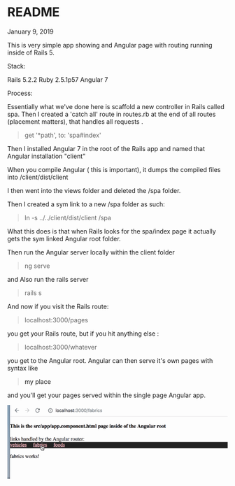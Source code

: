 # README

January 9, 2019 

This is very simple app showing and Angular page with routing running inside of Rails 5. 

Stack: 

Rails 5.2.2
Ruby 2.5.1p57
Angular 7 

Process: 

Essentially what we've done here is scaffold a new controller in Rails called spa. 
Then I created a 'catch all' route in routes.rb at the end of all routes (placement matters), 
that handles all requests . 

> get '*path',  to: 'spa#index'

Then I installed Angular 7 in the root of the Rails app 
and named that Angular installation "client"

When you compile Angular ( this is  important), it dumps the compiled files into /client/dist/client

I then went into the views folder and deleted the /spa folder. 

Then I created a sym link to a new /spa folder as such: 


> ln -s ../../client/dist/client  /spa 


What this does is that when Rails looks for the spa/index page it actually gets the sym linked Angular root folder. 

Then run the Angular server locally within the client folder

> ng serve

and Also run the rails server

> rails s 

And now if you visit the Rails route: 

> localhost:3000/pages

you get your Rails route, but if you hit anything else : 

> localhost:3000/whatever 

you get to the Angular root. Angular can then serve it's own pages with syntax like  
> <a routerLink="myplace"> my place </a> 

and you'll get your pages served within the single page Angular app. 


![](links.gif)

